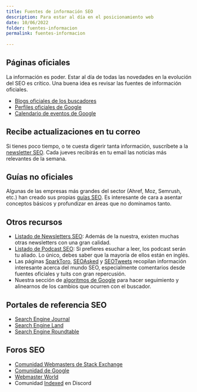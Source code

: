 ```yaml
---
title: Fuentes de información SEO
description: Para estar al día en el posicionamiento web
date: 10/06/2022
folder: fuentes-informacion
permalink: fuentes-informacion
  
---
```



## Páginas oficiales

La información es poder. Estar al día de todas las novedades en la evolución del SEO es crítico. Una buena idea es revisar las fuentes de información oficiales.

- [Blogs oficiales de los buscadores](https://chuletaseo.com/blogs-oficiales) 
- [Perfiles oficiales de Google](https://chuletaseo.com/perfiles-oficiales-google)
- [Calendario de eventos de Google](https://www.google.com/webmasters/connect/?hl=es)

## Recibe actualizaciones en tu correo

Si tienes poco tiempo, o te cuesta digerir tanta información, suscríbete a la [newsletter SEO](https://newsletter.chuletaseo.com). Cada jueves recibirás en tu email las noticias más relevantes de la semana.

## Guías no oficiales

Algunas de las empresas más grandes del sector (Ahref, Moz, Semrush, etc.) han creado sus propias [guías SEO](https://chuletaseo.com/guias-seo). Es interesante de cara a asentar conceptos básicos y profundizar en áreas que no dominamos tanto.

## Otros recursos

- [Listado de Newsletters SEO](https://chuletaseo.com/newsletter-seo): Además de la nuestra, existen muchas otras newsletters con una gran calidad.
- [Listado de Podcast SEO](https://chuletaseo.com/podcast-seo): Si prefieres esuchar a leer, los podcast serán tu aliado. Lo único, debes saber que la mayoría de ellos están en inglés.
- Las páginas [SparkToro](https://sparktoro.com/trending), [SEOAsked](https://seoasked.com/)  y [SEOTweets](https://seotweets.io/) recopilan información interesante acerca del mundo SEO, especialmente comentarios desde fuentes oficiales y tuits con gran repercusión.
- Nuestra sección de [algoritmos de Google](https://chuletaseo.com/algoritmos-google) para hacer seguimiento y alinearnos de los cambios que ocurren con el buscador.

## Portales de referencia SEO

- [Search Engine Journal](https://www.searchenginejournal.com/) 
- [Search Engine Land](https://searchengineland.com/)
- [Search Engine Roundtable](https://www.seroundtable.com/)


## Foros SEO

- [Comunidad Webmasters de Stack Exchange](https://webmasters.stackexchange.com/questions)
- [Comunidad de Google](https://support.google.com/webmasters/community/?hl=en&gpf=%23!forum%2Fwebmasters)
- [Webmaster World](https://www.webmasterworld.com/)
- Comunidad [Indexed](https://discord.com/invite/w6DneAXrGd) en Discord

<!--stackedit_data:
eyJoaXN0b3J5IjpbLTIwODk0MjEzMjUsLTEzNDI0MjY4ODYsLT
QwODI5MTcyMiwtNzc1MDQxMzQwLDE3NTUyNTkxMTMsLTEzODg4
NDkxNjMsNTEzNjUzNDAxLDE0MzcyNjc1NzVdfQ==
-->